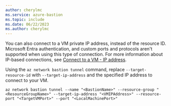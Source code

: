 ```yaml
---
author: cherylmc
ms.service: azure-bastion
ms.topic: include
ms.date: 06/22/2023
ms.author: cherylmc
---
```

You can also connect to a VM private IP address, instead of the resource ID. Microsoft Entra authentication, and custom ports and protocols aren't supported when using this type of connection. For more information about IP-based connections, see [Connect to a VM - IP address](../articles/bastion/connect-ip-address.md).

Using the `az network bastion tunnel` command, replace `--target-resource-id` with `--target-ip-address` and the specified IP address to connect to your VM.

```azurecli
az network bastion tunnel --name "<BastionName>" --resource-group "<ResourceGroupName>" --target-ip-address "<VMIPAddress>" --resource-port "<TargetVMPort>" --port "<LocalMachinePort>"
```
